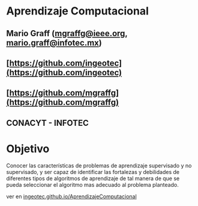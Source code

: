 # Aprendizaje Computacional  

## Mario Graff (mgraffg@ieee.org, mario.graff@infotec.mx)  
## [https://github.com/ingeotec](https://github.com/ingeotec)
## [https://github.com/mgraffg](https://github.com/mgraffg)
## CONACYT - INFOTEC

# Objetivo 

Conocer las características de problemas de aprendizaje supervisado y no supervisado,
y ser capaz de identificar las fortalezas y debilidades de diferentes tipos de algoritmos de aprendizaje de tal manera de que se pueda seleccionar el algoritmo mas adecuado al problema planteado.

ver en [ingeotec.github.io/AprendizajeComputacional](https://ingeotec.github.io/AprendizajeComputacional)
